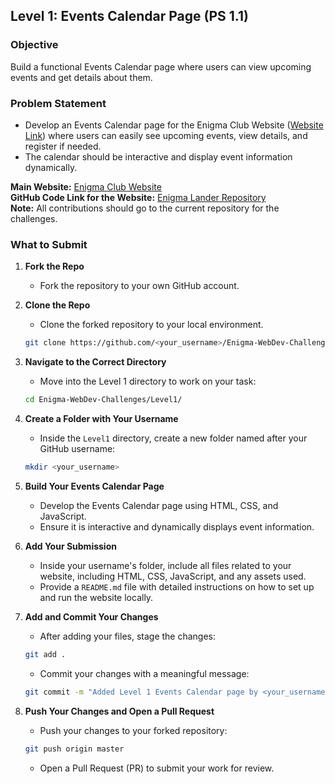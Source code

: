 
## **Level 1: Events Calendar Page (PS 1.1)**

### Objective
Build a functional Events Calendar page where users can view upcoming events and get details about them.

### Problem Statement
- Develop an Events Calendar page for the Enigma Club Website ([Website Link](https://www.mu-enigma.org/)) where users can easily see upcoming events, view details, and register if needed.
- The calendar should be interactive and display event information dynamically.

**Main Website:** [Enigma Club Website](https://www.mu-enigma.org/)  
**GitHub Code Link for the Website:** [Enigma Lander Repository](https://github.com/dipyamanroy/enigma-lander)  
**Note:** All contributions should go to the current repository for the challenges.

### What to Submit
1. **Fork the Repo**
   - Fork the repository to your own GitHub account.

2. **Clone the Repo**
   - Clone the forked repository to your local environment.
   ```bash
   git clone https://github.com/<your_username>/Enigma-WebDev-Challenges
   ```

3. **Navigate to the Correct Directory**
   - Move into the Level 1 directory to work on your task:
   ```bash
   cd Enigma-WebDev-Challenges/Level1/
   ```

4. **Create a Folder with Your Username**
   - Inside the `Level1` directory, create a new folder named after your GitHub username:
   ```bash
   mkdir <your_username>
   ```

5. **Build Your Events Calendar Page**
   - Develop the Events Calendar page using HTML, CSS, and JavaScript.
   - Ensure it is interactive and dynamically displays event information.

6. **Add Your Submission**
   - Inside your username's folder, include all files related to your website, including HTML, CSS, JavaScript, and any assets used.
   - Provide a `README.md` file with detailed instructions on how to set up and run the website locally.

7. **Add and Commit Your Changes**
   - After adding your files, stage the changes:
   ```bash
   git add .
   ```
   - Commit your changes with a meaningful message:
   ```bash
   git commit -m "Added Level 1 Events Calendar page by <your_username>"
   ```

8. **Push Your Changes and Open a Pull Request**
   - Push your changes to your forked repository:
   ```bash
   git push origin master
   ```
   - Open a Pull Request (PR) to submit your work for review.

